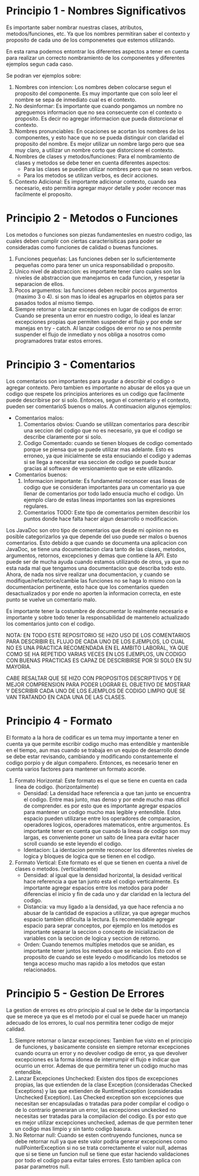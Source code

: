 # Principio 1 - Nombres Significativos

Es importante saber nombrar nuestras clases, atributos, metodos/funciones, etc. Ya que los nombres permitiran saber el contexto y proposito de cada uno de los componenetes que estemos utilizando.

En esta rama podemos entontrar los diferentes aspectos a tener en cuenta para realizar un correcto nombramiento de los componentes y diferentes ejemplos segun cada caso.

Se podran ver ejemplos sobre:

1. Nombres con intencion: Los nombres deben colocarse segun el proposito del componente. Es muy importante que con solo leer el nombre se sepa de inmediato cual es el contexto.
2. No desinformar: Es importante que cuando pongamos un nombre no agreguemos informacion que no sea consecuente con el contexto o proposito. Es decir no agregar informacion que pueda distorcionar el contexto.
3. Nombres pronunciables: En ocaciones se acortan los nombres de los componentes, y esto hace que no se pueda distinguir con claridad el proposito del nombre. Es mejor utilizar un nombre largo pero que sea muy claro, a utilizar un nombre corto que distorcione el contexto.
4. Nombres de clases y metodos/funciones: Para el nombramiento de clases y metodos se debe tener en cuenta diferentes aspectos:
   - Para las clases se pueden utilizar nombres pero que no sean verbos.
   - Para los metodos se utilizan verbos, es decir acciones.
5. Contexto Adicional: Es importante adicionar contexto, cuando sea necesario, esto permitira agregar mayor detalle y poder reconcer mas facilmente el proposito.


# Principio 2 - Metodos o Funciones

Los metodos o funciones son piezas fundamentesles en nuestro codigo, las cuales deben cumplir con ciertas caracterisiticas para poder se consideradas como funciones de calidad o buenas funciones.

1. Funciones pequeñas: Las funciones deben ser lo suficientemente pequeñas como para tener un unica responsabilidad o proposito.
2. Unico nivel de abstraccion: es importante tener claro cuales son los niveles de abstraccion que manejamos en cada funcion, y respetar la separacion de ellos.
3. Pocos argumentos: las funciones deben recibir pocos argumentos (maximo 3 o 4). si son mas lo ideal es agruparlos en objetos para ser pasados todos al mismo tiempo.
4. Siempre retornar o lanzar excepciones en lugar de codigos de error: Cuando se presenta un error en nuestro codigo, lo ideal es lanzar excepciones propias que permiten suspender el flujo y por ende ser manejas en try - catch. Al lanzar codigos de error no se nos permite suspender el flujo de inmediato y nos obliga a nosotros como programadores tratar estos errores.


# Principio 3 - Comentarios

Los comentarios son importantes para ayudar a describir el codigo o agregar contexto. Pero tambien es importante no abusar de ellos ya que un codigo que respete los principios anteriores es un codigo que facilmente puede describirse por si solo. Entonces, segun el comentario y el contexto, pueden ser comentarioS buenos o malos. A continuacion algunos ejemplos:

- Comentarios malos:
   1. Comentarios obvios: Cuando se utililzan comentarios para describir una seccion del codigo que no es necesario, ya que el codigo se describe claramente por si solo.
   2. Codigo Comentado: cuando se tienen bloques de codigo comentado porque se piensa que se puede utilizar mas adelante. Esto es erroneo, ya que inicialmente se esta ensuciando el codigo y ademas si se llega a necesitar esa seccion de codigo se puede buscar gracias al software de versionamiento que se este utilizando.
- Comentarios buenos:
   1. Informacion importante: Es fundamental reconocer esas lineas de codigo que se consideran importantes para un comentario ya que llenar de comentarios por todo lado ensucia mucho el codigo. Un ejemplo claro de estas lineas importantes son las expresiones regulares.
   2. Comentarios TODO: Este tipo de comentarios permiten describir los puntos donde hace falta hacer algun desarrollo o modificacion.

Los JavaDoc son otro tipo de comentarios que desde mi opinion no es posible categorizarlos ya que depende del uso puede ser malos o buenos comentarios. Esto debido a que cuando se documenta una aplicacion con JavaDoc, se tiene una documentacion clara tanto de las clases, metodos, argumentos, retornos, excepciones y demas que contiene la API. Esto puede ser de mucha ayuda cuando estamos utilizando de otros, ya que no esta nada mal que tengamos una documentacion que describa todo esto. Ahora, de nada nos sirve realizar una documentacion, y cuando se modifique/refactorice/cambie las funciones no se haga lo mismo con la documentacion pertinente, esto hace que los comentarios queden desactualizados y por ende no aporten la informacion correcta, en este punto se vuelve un comentario malo.

Es importante tener la costumbre de documentar lo realmente necesario e importante y sobre todo tener la responsabilidad de mantenelo actualizado los comentarios junto con el codigo.

NOTA: EN TODO ESTE REPOSITORIO SE HIZO USO DE LOS COMENTARIOS PARA DESCRIBIR EL FLUJO DE CADA UNO DE LOS EJEMPLOS, LO CUAL NO ES UNA PRACTICA RECOMENDADA EN EL AMBITO LABORAL, YA QUE COMO SE HA REPETIDO VARIAS VECES EN LOS EJEMPLOS, UN CODIGO CON BUENAS PRACTICAS ES CAPAZ DE DESCRIBIRSE POR SI SOLO EN SU MAYORIA.

CABE RESALTAR QUE SE HIZO CON PROPOSITOS DESCRIPTIVOS Y DE MEJOR COMPRENSION PARA PODER LOGRAR EL OBJETIVO DE MOSTRAR Y DESCRIBIR CADA UNO DE LOS EJEMPLOS DE CODIGO LIMPIO QUE SE VAN TRATANDO EN CADA UNA DE LAS CLASES.


# Principio 4 - Formato

El formato a la hora de codificar es un tema muy importante a tener en cuenta ya que permite escribir codigo mucho mas entendible y mantenible en el tiempo, aun mas cuando se trabaja en un equipo de desarrollo donde se debe estar revisando, cambiando y modificando constantemente el codigo porpio y de algun compañero. Entonces, es necesario tener en cuenta varios factores para mantener un formato acorde.

1. Formato Horizontal: Este formato es el que se tiene en cuenta en cada linea de codigo. (horizontalmente)
   - Densidad: La densidad hace referencia a que tan junto se encuentra el codigo. Entre mas junto, mas denso y por ende mucho mas dificil de comprender. es por esto que es importante agregar espacios para mantener un codigo mucho mas legible y entendible. Estos espacio pueden utilizarse entre los operadores de comparacion, operadores logicos, operadores matematicos, entre argumentos.
   Es importante tener en cuenta que cuando la lineas de codigo son muy largas, es conveniente poner un salto de linea para evitar hacer scroll cuando se este leyendo el codigo.
   - Identacion: La identacion permite reconocer los diferentes niveles de logica y bloques de logica que se tienen en el codigo.
2. Formato Vertical: Este formato es el que se tienen en cuenta a nivel de clases o metodos. (verticalmente)
   - Densidad: al igual que la densidad horizontal, la desidad veritical hace referencia a que tan junto esta el codigo verticalmente. Es importante agregar espacios entre los metodos para poder diferencias el inicio y fin de cada uno y dar claridad en la lectura del codigo.
   - Distancia: va muy ligado a la densidad, ya que hace refencia a no abusar de la cantidad de espacios a utilizar, ya que agregar muchos espacio tambien dificulta la lectura. Es recomendable agregar espacio para seprar conceptos, por ejemplo en los metodos es importante separar la seccion o concepto de inicializacion de variables con la seccion de logica y seccion de retorno.
   - Orden: Cuando tenemos multiples metodos que se anidan, es importante tener juntos los metodos que se relacion. Esto con el proposito de cuando se este leyedo  o modificando los metodos se tenga acceso mucho mas rapido a los metodos que estan relacionados.

# Principio 5 - Gestion De Errores

La gestion de errores es otro principio al cual se le debe dar la importancia que se merece ya que es el metodo por el cual se puede hacer un manejo adecuado de los errores, lo cual nos permitira tener codigo de mejor calidad.
1. Siempre retornar o lanzar excepciones: Tambien fue visto en el principio de funciones, y basicamente consiste en siempre retornar excepciones cuando ocurra un error y no devolver codigo de error, ya que devolver excepciones es la forma idonea de interrumpir el flujo e indicar que ocurrio un error. Ademas de que permitira tener un codigo mucho mas entendible.
2. Lanzar Excepciones Unchecked: Existen dos tipos de excepciones propias, las que extienden de la clase Exception (consideradas Checked Exceptions) y las que extienden de RuntimeException (consideradas Unchecked Exception). Las Checked exception son excepciones que necesitan ser encapsuladas o tratadas para poder compilar el codigo o de lo contrario generaran un error, las excepciones unckecked no necesitas ser tratadas para la compilacion del codigo. Es por esto que es mejor utilizar excepciones unchecked, ademas de que permiten tener un codigo mas limpio y sin tanto codigo basura.
3. No Retornar null: Cuando se esten contruyendo funciones, nunca se debe retornar null ya que este valor podria generar excepciones como nullPointerException si no se trata correctamente el valor null, ademas que si se tiene un funcion null se tiene que estar haciendo validaciones por todo el codigo para evitar tales errores. Esto tambien aplica con pasar parametros null.
